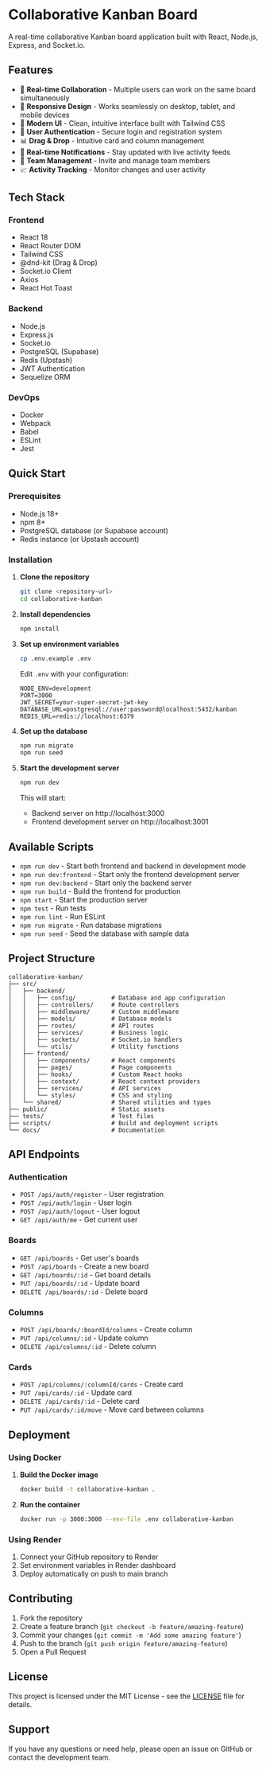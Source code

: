 # Collaborative Kanban Board

A real-time collaborative Kanban board application built with React, Node.js, Express, and Socket.io.

## Features

- 🚀 **Real-time Collaboration** - Multiple users can work on the same board simultaneously
- 📱 **Responsive Design** - Works seamlessly on desktop, tablet, and mobile devices
- 🎨 **Modern UI** - Clean, intuitive interface built with Tailwind CSS
- 🔐 **User Authentication** - Secure login and registration system
- 📊 **Drag & Drop** - Intuitive card and column management
- 🔔 **Real-time Notifications** - Stay updated with live activity feeds
- 👥 **Team Management** - Invite and manage team members
- 📈 **Activity Tracking** - Monitor changes and user activity

## Tech Stack

### Frontend
- React 18
- React Router DOM
- Tailwind CSS
- @dnd-kit (Drag & Drop)
- Socket.io Client
- Axios
- React Hot Toast

### Backend
- Node.js
- Express.js
- Socket.io
- PostgreSQL (Supabase)
- Redis (Upstash)
- JWT Authentication
- Sequelize ORM

### DevOps
- Docker
- Webpack
- Babel
- ESLint
- Jest

## Quick Start

### Prerequisites
- Node.js 18+
- npm 8+
- PostgreSQL database (or Supabase account)
- Redis instance (or Upstash account)

### Installation

1. **Clone the repository**
   ```bash
   git clone <repository-url>
   cd collaborative-kanban
   ```

2. **Install dependencies**
   ```bash
   npm install
   ```

3. **Set up environment variables**
   ```bash
   cp .env.example .env
   ```
   
   Edit `.env` with your configuration:
   ```env
   NODE_ENV=development
   PORT=3000
   JWT_SECRET=your-super-secret-jwt-key
   DATABASE_URL=postgresql://user:password@localhost:5432/kanban
   REDIS_URL=redis://localhost:6379
   ```

4. **Set up the database**
   ```bash
   npm run migrate
   npm run seed
   ```

5. **Start the development server**
   ```bash
   npm run dev
   ```

   This will start:
   - Backend server on http://localhost:3000
   - Frontend development server on http://localhost:3001

## Available Scripts

- `npm run dev` - Start both frontend and backend in development mode
- `npm run dev:frontend` - Start only the frontend development server
- `npm run dev:backend` - Start only the backend server
- `npm run build` - Build the frontend for production
- `npm start` - Start the production server
- `npm test` - Run tests
- `npm run lint` - Run ESLint
- `npm run migrate` - Run database migrations
- `npm run seed` - Seed the database with sample data

## Project Structure

```
collaborative-kanban/
├── src/
│   ├── backend/
│   │   ├── config/          # Database and app configuration
│   │   ├── controllers/     # Route controllers
│   │   ├── middleware/      # Custom middleware
│   │   ├── models/          # Database models
│   │   ├── routes/          # API routes
│   │   ├── services/        # Business logic
│   │   ├── sockets/         # Socket.io handlers
│   │   └── utils/           # Utility functions
│   ├── frontend/
│   │   ├── components/      # React components
│   │   ├── pages/           # Page components
│   │   ├── hooks/           # Custom React hooks
│   │   ├── context/         # React context providers
│   │   ├── services/        # API services
│   │   └── styles/          # CSS and styling
│   └── shared/              # Shared utilities and types
├── public/                  # Static assets
├── tests/                   # Test files
├── scripts/                 # Build and deployment scripts
└── docs/                    # Documentation
```

## API Endpoints

### Authentication
- `POST /api/auth/register` - User registration
- `POST /api/auth/login` - User login
- `POST /api/auth/logout` - User logout
- `GET /api/auth/me` - Get current user

### Boards
- `GET /api/boards` - Get user's boards
- `POST /api/boards` - Create a new board
- `GET /api/boards/:id` - Get board details
- `PUT /api/boards/:id` - Update board
- `DELETE /api/boards/:id` - Delete board

### Columns
- `POST /api/boards/:boardId/columns` - Create column
- `PUT /api/columns/:id` - Update column
- `DELETE /api/columns/:id` - Delete column

### Cards
- `POST /api/columns/:columnId/cards` - Create card
- `PUT /api/cards/:id` - Update card
- `DELETE /api/cards/:id` - Delete card
- `PUT /api/cards/:id/move` - Move card between columns

## Deployment

### Using Docker

1. **Build the Docker image**
   ```bash
   docker build -t collaborative-kanban .
   ```

2. **Run the container**
   ```bash
   docker run -p 3000:3000 --env-file .env collaborative-kanban
   ```

### Using Render

1. Connect your GitHub repository to Render
2. Set environment variables in Render dashboard
3. Deploy automatically on push to main branch

## Contributing

1. Fork the repository
2. Create a feature branch (`git checkout -b feature/amazing-feature`)
3. Commit your changes (`git commit -m 'Add some amazing feature'`)
4. Push to the branch (`git push origin feature/amazing-feature`)
5. Open a Pull Request

## License

This project is licensed under the MIT License - see the [LICENSE](LICENSE) file for details.

## Support

If you have any questions or need help, please open an issue on GitHub or contact the development team.
